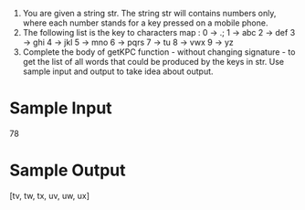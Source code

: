1. You are given a string str. The string str will contains numbers only, where each number stands for a key pressed on a mobile phone.
2. The following list is the key to characters map :
    0 -> .;
    1 -> abc
    2 -> def
    3 -> ghi
    4 -> jkl
    5 -> mno
    6 -> pqrs
    7 -> tu
    8 -> vwx
    9 -> yz
3. Complete the body of getKPC function - without changing signature - to get the list of all words that could be produced by the keys in str.
Use sample input and output to take idea about output.

# Sample Input

78

# Sample Output

[tv, tw, tx, uv, uw, ux]